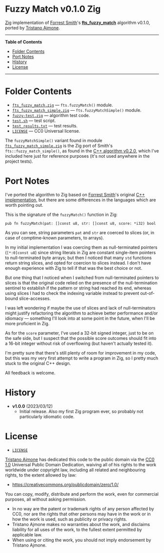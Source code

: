 # Fuzzy Match v0.1.0 Zig

[Zig] implementation of [Forrest Smith]'s __[fts_fuzzy_match]__ algorithm v0.1.0, ported by [Tristano Ajmone].

-----

**Table of Contents**

<!-- MarkdownTOC autolink="true" bracket="round" autoanchor="false" lowercase="only_ascii" uri_encoding="true" levels="1,2,3" -->

- [Folder Contents](#folder-contents)
- [Port Notes](#port-notes)
- [History](#history)
- [License](#license)

<!-- /MarkdownTOC -->

-----

# Folder Contents

- [`fts_fuzzy_match.zig`][fts_fuzzy_match.zig] — `fts.fuzzyMatch()` module.
- [`fts_fuzzy_match_simple.zig`][fts_fuzzy_match_simple.zig] — `fts.fuzzyMatchSimple()` module.
- [`fuzzy-test.zig`][fuzzy-test.zig] — algorithm test code.
- [`test.sh`][test.sh] — test script.
- [`test_results.txt`][test_results.txt] — test results.
- [`LICENSE`][LICENSE] — CC0 Universal license.


The `fuzzyMatchSimple()` variant found in module [`fts_fuzzy_match_simple.zig`][fts_fuzzy_match_simple.zig] is the Zig port of Smith's `fts::fuzzy_match_simple()`, as found in the [C++ algorithm v0.2.0][fm2 cpp], which I've included here just for reference purposes (it's not used anywhere in the project tests).


# Port Notes

I've ported the algorithm to Zig based on [Forrest Smith]'s original [C++ implementation][fm1 cpp], but there are some differences in the languages which are worth pointing out.

This is the signature of the `fuzzyMatch()` function in Zig:

```zig
pub fn fuzzyMatch(pat: []const u8, str: []const u8, score: *i32) bool
```

As you can see, string parameters `pat` and `str` are coerced to slices (or, in case of comptime-known parameters, to arrays).

In my initial implementation I was coercing them as null-terminated pointers (`[*:0]const u8`) since string literals in Zig are constant single-item pointers to null-terminated byte arrays; but then I noticed that many `std` functions return string slices, and opted for coercion to slices instead.
I don't have enough experience with Zig to tell if that was the best choice or not.

But one thing that I noticed when I switched from null-terminated pointers to slices is that the original code relied on the presence of the null-termination sentinel to establish if the pattern or string had reached its end, whereas using slices I had to check the indexing variable instead to prevent out-of-bound slice-accesses.

I was left wondering if maybe the use of slices and lack of null-terminators might justify refactoring the algorithm to achieve better performance and/or idiomacy — something I'll look into at some point in the future, when I'll be more proficient in Zig.

As for the `score` parameter, I've used a 32-bit signed integer, just to be on the safe side, but I suspect that the possible score outcomes should fit into a 16-bit integer without risk of overflowing (but haven't actually tested it).

I'm pretty sure that there's still plenty of room for improvement in my code, but this was my very first attempt to write a program in Zig, so I pretty much stuck to the original C++ design.

All feedback is welcome.


# History

- **v1.0.0** (2023/03/12)
    + Initial release. Also my first Zig program ever, so probably not particularly idiomatic code.


# License

- [`LICENSE`][LICENSE]

[Tristano Ajmone] has dedicated this code to the public domain via the [CC0 1.0] Universal Public Domain Dedication, waiving all of his rights to the work worldwide under copyright law, including all related and neighbouring rights, to the extent allowed by law:

- https://creativecommons.org/publicdomain/zero/1.0/

You can copy, modify, distribute and perform the work, even for commercial purposes, all without asking permission.

- In no way are the patent or trademark rights of any person affected by CC0, nor are the rights that other persons may have in the work or in how the work is used, such as publicity or privacy rights.
- Tristano Ajmone makes no warranties about the work, and disclaims liability for all uses of the work, to the fullest extent permitted by applicable law.
- When using or citing the work, you should not imply endorsement by Tristano Ajmone.

<!-----------------------------------------------------------------------------
                               REFERENCE LINKS
------------------------------------------------------------------------------>

[CC0 1.0]: https://creativecommons.org/publicdomain/zero/1.0/
[fts_fuzzy_match]: https://github.com/forrestthewoods/lib_fts
[Zig]: https://ziglang.org/ "Visit Zig website"

[fm1 cpp]: ../../0.1.0/cpp/fts_fuzzy_match.h "Navigate to C++ implementation of fts_fuzzy_match v0.1.0"
[fm2 cpp]: ../../0.2.0/cpp/fts_fuzzy_match.h "Navigate to C++ implementation of fts_fuzzy_match v0.2.0"

<!-- project files -->

[fuzzy-test.zig]: ./fuzzy-test.zig "View test file source"
[fts_fuzzy_match.zig]: ./fts_fuzzy_match.zig "View fts.fuzzyMatch() module source"
[fts_fuzzy_match_simple.zig]: ./fts_fuzzy_match_simple.zig "View fts.fuzzyMatchSimple() module source"
[test.sh]: ./test.sh "View test script"
[test_results.txt]: ./test_results.txt "View generated test results"
[LICENSE]: ./LICENSE "View CC0 Universal license"

<!-- people -->

[Forrest Smith]: https://github.com/forrestthewoods "View Forrest Smith's GitHub profile"
[Tristano Ajmone]: https://github.com/tajmone "View Tristano Ajmone's GitHub profile"

<!-- EOF -->
